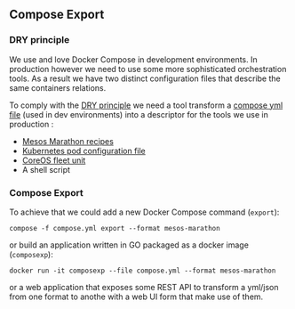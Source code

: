 ## Compose Export

### DRY principle

We use and love Docker Compose in development environments. In production however we need to use some more sophisticated orchestration tools. As a result we have two distinct configuration files that describe the same containers relations.

To comply with the [DRY principle](https://en.wikipedia.org/wiki/Don't_repeat_yourself) we need a tool transform a [compose yml file](https://docs.docker.com/compose/yml/) (used in dev environments) into a descriptor for the tools we use in production : 
* [Mesos Marathon recipes](https://github.com/mesosphere/marathon/blob/master/docs/docs/recipes.md)
* [Kubernetes pod configuration file](https://cloud.google.com/container-engine/docs/pods/operations#pod_configuration_file)
* [CoreOS fleet unit](https://coreos.com/docs/launching-containers/launching/fleet-unit-files/)
* A shell script

### Compose Export

To achieve that we could add a new Docker Compose command (`export`):
```
compose -f compose.yml export --format mesos-marathon
```
or build an application written in GO packaged as a docker image (`composexp`):
```
docker run -it composexp --file compose.yml --format mesos-marathon
```
or a web application that exposes some REST API to transform a yml/json from one format to anothe with a web UI form that make use of them.



